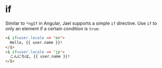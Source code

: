 # if

Similar to `*ngIf` in Angular, Jael supports a simple `if` directive. Use `if` to only an element if a certain condition is `true`:

```html
<i if=user.locale == 'en'>
  Hello, {{ user.name }}!
</i>
<i if=user.locale == 'jp'>
  こんにちは, {{ user.name }}!
</i>
```
